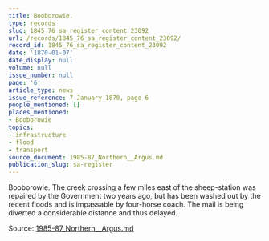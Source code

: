 ```yaml
---
title: Booborowie.
type: records
slug: 1845_76_sa_register_content_23092
url: /records/1845_76_sa_register_content_23092/
record_id: 1845_76_sa_register_content_23092
date: '1870-01-07'
date_display: null
volume: null
issue_number: null
page: '6'
article_type: news
issue_reference: 7 January 1870, page 6
people_mentioned: []
places_mentioned:
- Booborowie
topics:
- infrastructure
- flood
- transport
source_document: 1985-87_Northern__Argus.md
publication_slug: sa-register
---
```


Booborowie.  The creek crossing a few miles east of the sheep-station was repaired by the Government two years ago, but has been washed out by the recent floods and is impassable by four-horse coach.  The mail is being diverted a considerable distance and thus delayed.

Source: [1985-87_Northern__Argus.md](/downloads/markdown/1985-87_Northern__Argus.md)
